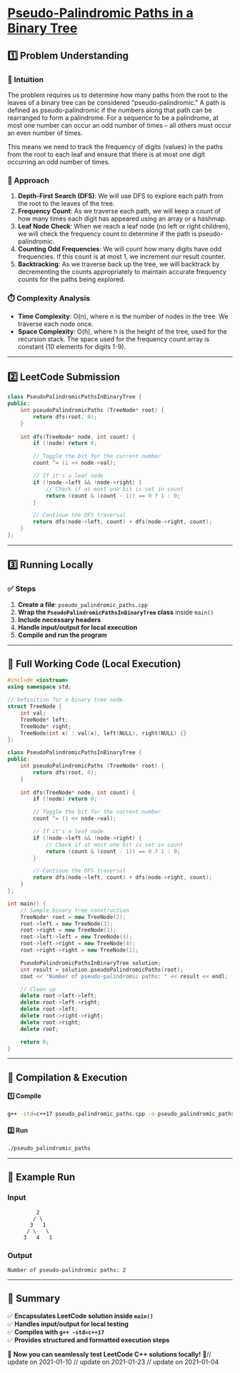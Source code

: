 # **[Pseudo-Palindromic Paths in a Binary Tree](https://leetcode.com/problems/pseudo-palindromic-paths-in-a-binary-tree/description/)**  

## **1️⃣ Problem Understanding**  
### **📌 Intuition**  
The problem requires us to determine how many paths from the root to the leaves of a binary tree can be considered "pseudo-palindromic." A path is defined as pseudo-palindromic if the numbers along that path can be rearranged to form a palindrome. For a sequence to be a palindrome, at most one number can occur an odd number of times – all others must occur an even number of times. 

This means we need to track the frequency of digits (values) in the paths from the root to each leaf and ensure that there is at most one digit occurring an odd number of times. 

### **🚀 Approach**  
1. **Depth-First Search (DFS)**: We will use DFS to explore each path from the root to the leaves of the tree.
2. **Frequency Count**: As we traverse each path, we will keep a count of how many times each digit has appeared using an array or a hashmap.
3. **Leaf Node Check**: When we reach a leaf node (no left or right children), we will check the frequency count to determine if the path is pseudo-palindromic.
4. **Counting Odd Frequencies**: We will count how many digits have odd frequencies. If this count is at most 1, we increment our result counter.
5. **Backtracking**: As we traverse back up the tree, we will backtrack by decrementing the counts appropriately to maintain accurate frequency counts for the paths being explored.

### **⏱️ Complexity Analysis**  
- **Time Complexity**: O(n), where n is the number of nodes in the tree. We traverse each node once.
- **Space Complexity**: O(h), where h is the height of the tree, used for the recursion stack. The space used for the frequency count array is constant (10 elements for digits 1-9).

---  

## **2️⃣ LeetCode Submission**  
```cpp
class PseudoPalindromicPathsInBinaryTree {
public:
    int pseudoPalindromicPaths (TreeNode* root) {
        return dfs(root, 0);
    }
    
    int dfs(TreeNode* node, int count) {
        if (!node) return 0;

        // Toggle the bit for the current number
        count ^= (1 << node->val);

        // If it's a leaf node
        if (!node->left && !node->right) {
            // Check if at most one bit is set in count
            return (count & (count - 1)) == 0 ? 1 : 0;
        }

        // Continue the DFS traversal
        return dfs(node->left, count) + dfs(node->right, count);
    }
};
```  

---  

## **3️⃣ Running Locally**  
### **✅ Steps**  
1. **Create a file**: `pseudo_palindromic_paths.cpp`  
2. **Wrap the `PseudoPalindromicPathsInBinaryTree` class** inside `main()`  
3. **Include necessary headers**  
4. **Handle input/output for local execution**  
5. **Compile and run the program**  

---  

## **📝 Full Working Code (Local Execution)**  
```cpp
#include <iostream>
using namespace std;

// Definition for a binary tree node.
struct TreeNode {
    int val;
    TreeNode* left;
    TreeNode* right;
    TreeNode(int x) : val(x), left(NULL), right(NULL) {}
};

class PseudoPalindromicPathsInBinaryTree {
public:
    int pseudoPalindromicPaths (TreeNode* root) {
        return dfs(root, 0);
    }
    
    int dfs(TreeNode* node, int count) {
        if (!node) return 0;

        // Toggle the bit for the current number
        count ^= (1 << node->val);

        // If it's a leaf node
        if (!node->left && !node->right) {
            // Check if at most one bit is set in count
            return (count & (count - 1)) == 0 ? 1 : 0;
        }

        // Continue the DFS traversal
        return dfs(node->left, count) + dfs(node->right, count);
    }
};

int main() {
    // Sample binary tree construction
    TreeNode* root = new TreeNode(2);
    root->left = new TreeNode(3);
    root->right = new TreeNode(1);
    root->left->left = new TreeNode(3);
    root->left->right = new TreeNode(4);
    root->right->right = new TreeNode(1);

    PseudoPalindromicPathsInBinaryTree solution;
    int result = solution.pseudoPalindromicPaths(root);
    cout << "Number of pseudo-palindromic paths: " << result << endl;

    // Clean up
    delete root->left->left;
    delete root->left->right;
    delete root->left;
    delete root->right->right;
    delete root->right;
    delete root;

    return 0;
}
```  

---  

## **🔧 Compilation & Execution**  
#### **1️⃣ Compile**  
```bash
g++ -std=c++17 pseudo_palindromic_paths.cpp -o pseudo_palindromic_paths
```  

#### **2️⃣ Run**  
```bash
./pseudo_palindromic_paths
```  

---  

## **🎯 Example Run**  
### **Input**  
```
         2
        / \
       3   1
      / \   \
     3   4   1
```  
### **Output**  
```
Number of pseudo-palindromic paths: 2
```  

---  

## **📌 Summary**  
✅ **Encapsulates LeetCode solution inside `main()`**  
✅ **Handles input/output for local testing**  
✅ **Compiles with `g++ -std=c++17`**  
✅ **Provides structured and formatted execution steps**  

🚀 **Now you can seamlessly test LeetCode C++ solutions locally!** 🚀// update on 2021-01-10
// update on 2021-01-23
// update on 2021-01-04
